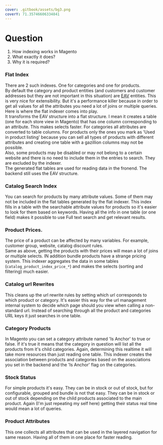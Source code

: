 ```yaml
---
cover: .gitbook/assets/bg3.png
coverY: 71.35746606334841
---
```


# Question

1. How indexing works in Magento
2. What exactly it does?
3. Why it is required?

### **Flat Index**

There are 2 such indexes. One for categories and one for products.\
By default the category and product entities (and customers and customer addresses but they are not important in this situation) are [EAV](http://en.wikipedia.org/wiki/Entity%E2%80%93attribute%E2%80%93value\_model) entities. This is very nice for extensibility. But it's a performance killer because in order to get all values for all the attributes you need a lot of joins or multiple queries.\
Here is where the flat indexer comes into play.\
It transforms the EAV structure into a flat structure. I mean it creates a table (one for each store view in Magento) that has one column corresponding to an attribute. This makes selects faster. For categories all attributes are converted to table columns. For products only the ones you mark as 'Used in product listing' because you can sell all types of products with different attributes and creating one table with a gazillion columns may not be possible.\
Also, some products may be disabled or may not belong to a certain website and there is no need to include them in the entries to search. They are excluded by the indexer.\
The generated flat tables are used for reading data in the fronend. The backend still uses the EAV structure.

### **Catalog Search Index**

You can search for products by many attribute values. Some of them may not be included in the flat tables generated by the flat indexer. This index fills in a table with the searchable attribute values for products so it's easier to look for them based on keywords. Having all the info in one table (or one field) makes it possible to use Full text search and get relevant results.

### **Product Prices**.

The price of a product can be affected by many variables. For example, customer group, website, catalog discount rules.\
Same as above, getting the products with their prices will mean a lot of joins or multiple selects. IN addition bundle products have a strange pricing system. This indexer aggregates the data in some tables (`catalog_product_index_price_*`) and makes the selects (sorting and filtering) much easier.

### **Catalog url Rewrites**

This cleans up the url rewrite rules by setting which url corresponds to which product or category. It's easier this way for the url management internal system to decide which page should you view when calling a non-standard url. Instead of searching through all the product and categories URL keys it just searches in one table.

### **Category Products**

In Magento you can set a category attribute named 'Is Anchor' to true or false. If it's true it means that the category in question will list all the products from it's child categories. Again, determining this realtime it will take more resources than just reading one table. This indexer creates the association between products and categories based on the associations you set in the backend and the 'Is Anchor' flag on the categories.

### **Stock Status**

For simple products it's easy. They can be in stock or out of stock, but for configurable, grouped and bundle is not that easy. They can be in stock or out of stock depending on the child products associated to the main product. Again (I'm just repeating my self here) getting their status real time would mean a lot of queries.

### **Product Attributes**

This one collects all attributes that can be used in the layered navigation for same reason. Having all of them in one place for faster reading.
